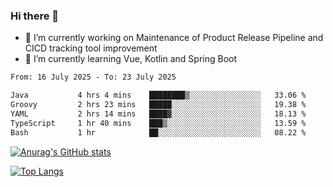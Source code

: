 ### Hi there 👋

- 🔭 I’m currently working on Maintenance of Product Release Pipeline and CICD tracking tool improvement
- 🌱 I’m currently learning Vue, Kotlin and Spring Boot

<!--START_SECTION:waka-->

```txt
From: 16 July 2025 - To: 23 July 2025

Java           4 hrs 4 mins    ████████▒░░░░░░░░░░░░░░░░   33.06 %
Groovy         2 hrs 23 mins   █████░░░░░░░░░░░░░░░░░░░░   19.38 %
YAML           2 hrs 14 mins   ████▓░░░░░░░░░░░░░░░░░░░░   18.13 %
TypeScript     1 hr 40 mins    ███▒░░░░░░░░░░░░░░░░░░░░░   13.59 %
Bash           1 hr            ██░░░░░░░░░░░░░░░░░░░░░░░   08.22 %
```

<!--END_SECTION:waka-->

[![Anurag's GitHub stats](https://github-readme-stats.vercel.app/api?username=yunhao981&show_icons=true&theme=solarized-dark)](https://github.com/anuraghazra/github-readme-stats)

[![Top Langs](https://github-readme-stats.vercel.app/api/top-langs/?username=yunhao981&theme=solarized-dark&layout=compact)](https://github.com/anuraghazra/github-readme-stats)

<!--
**yunhao981/yunhao981** is a ✨ _special_ ✨ repository because its `README.md` (this file) appears on your GitHub profile.

Here are some ideas to get you started:

- 🔭 I’m currently working on Maintenance of Release Pipeline and CICD tracking tool improvement
- 🌱 I’m currently learning Vue, Kotlin and Spring Boot
- 👯 I’m looking to collaborate on ...
- 🤔 I’m looking for help with ...
- 💬 Ask me about ...
- 📫 How to reach me: ...
- 😄 Pronouns: ...
- ⚡ Fun fact: ...
-->


